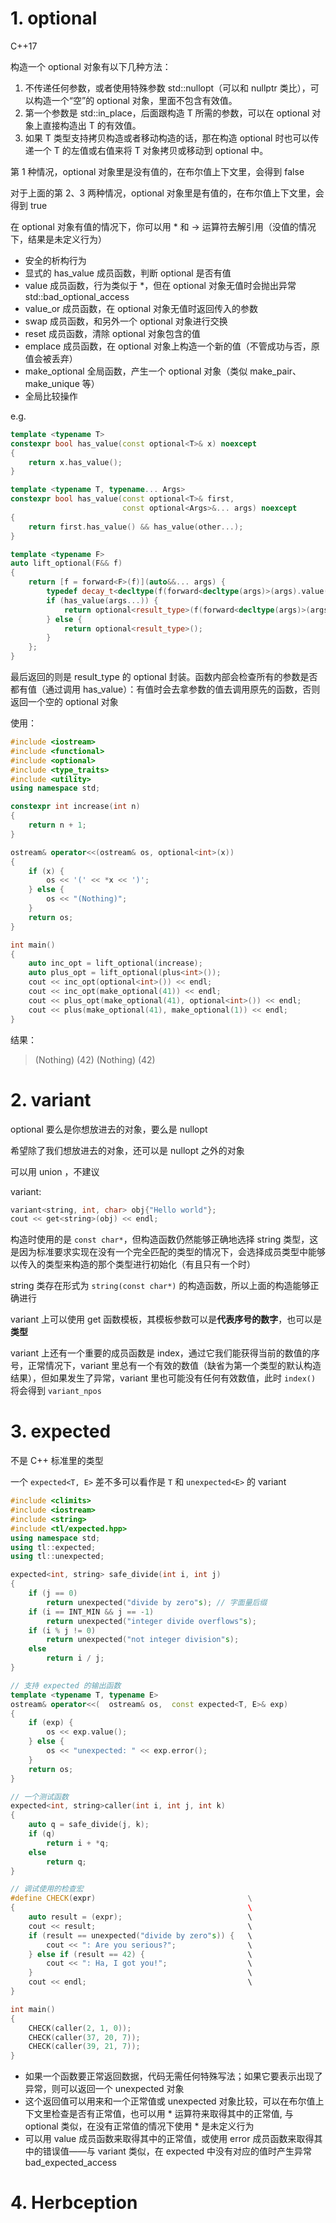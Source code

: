 # 1. optional
C++17

构造一个 optional<T> 对象有以下几种方法：
1. 不传递任何参数，或者使用特殊参数 std::nullopt（可以和 nullptr 类比），可以构造一个“空”的 optional 对象，里面不包含有效值。 
2. 第一个参数是 std::in_place，后面跟构造 T 所需的参数，可以在 optional 对象上直接构造出 T 的有效值。
3. 如果 T 类型支持拷贝构造或者移动构造的话，那在构造 optional<T> 时也可以传递一个 T 的左值或右值来将 T 对象拷贝或移动到 optional 中。

第 1 种情况，optional 对象里是没有值的，在布尔值上下文里，会得到 false

对于上面的第 2、3 两种情况，optional 对象里是有值的，在布尔值上下文里，会得到 true

在 optional 对象有值的情况下，你可以用 * 和 -> 运算符去解引用（没值的情况下，结果是未定义行为）

* 安全的析构行为
* 显式的 has_value 成员函数，判断 optional 是否有值
* value 成员函数，行为类似于 *，但在 optional 对象无值时会抛出异常 std::bad_optional_access
* value_or 成员函数，在 optional 对象无值时返回传入的参数
* swap 成员函数，和另外一个 optional 对象进行交换
* reset 成员函数，清除 optional 对象包含的值
* emplace 成员函数，在 optional 对象上构造一个新的值（不管成功与否，原值会被丢弃）
* make_optional 全局函数，产生一个 optional 对象（类似 make_pair、make_unique 等）
* 全局比较操作

e.g.
```c++
template <typename T>
constexpr bool has_value(const optional<T>& x) noexcept
{
    return x.has_value();
}

template <typename T, typename... Args>
constexpr bool has_value(const optional<T>& first, 
                         const optional<Args>&... args) noexcept
{
    return first.has_value() && has_value(other...);
}

template <typename F>
auto lift_optional(F&& f)
{
    return [f = forward<F>(f)](auto&&... args) {
        typedef decay_t<decltype(f(forward<decltype(args)>(args).value()...))> result_type; // f(a,b)
        if (has_value(args...)) {
            return optional<result_type>(f(forward<decltype(args)>(args).value()...));
        } else {
            return optional<result_type>();
        }
    };
}
```
最后返回的则是 result_type 的 optional 封装。函数内部会检查所有的参数是否都有值（通过调用 has_value）：有值时会去拿参数的值去调用原先的函数，否则返回一个空的 optional 对象

使用：
```c++
#include <iostream>
#include <functional>
#include <optional>
#include <type_traits>
#include <utility>
using namespace std;

constexpr int increase(int n)
{
    return n + 1;
}

ostream& operator<<(ostream& os, optional<int>(x))
{
    if (x) {
        os << '(' << *x << ')';
    } else {
        os << "(Nothing)";
    }
    return os;
}

int main()
{
    auto inc_opt = lift_optional(increase);
    auto plus_opt = lift_optional(plus<int>());
    cout << inc_opt(optional<int>()) << endl;
    cout << inc_opt(make_optional(41)) << endl;
    cout << plus_opt(make_optional(41), optional<int>()) << endl;
    cout << plus(make_optional(41), make_optional(1)) << endl;
}
```
结果：
> (Nothing)
> (42)
> (Nothing)
> (42)

# 2. variant
optional 要么是你想放进去的对象，要么是 nullopt

希望除了我们想放进去的对象，还可以是 nullopt 之外的对象

可以用 union ，不建议

variant:
```c++
variant<string, int, char> obj{"Hello world"};
cout << get<string>(obj) << endl;
```
构造时使用的是 `const char*`，但构造函数仍然能够正确地选择 string 类型，这是因为标准要求实现在没有一个完全匹配的类型的情况下，会选择成员类型中能够以传入的类型来构造的那个类型进行初始化（有且只有一个时）

string 类存在形式为 `string(const char*)` 的构造函数，所以上面的构造能够正确进行

variant 上可以使用 get 函数模板，其模板参数可以是**代表序号的数字**，也可以是**类型**

variant 上还有一个重要的成员函数是 index，通过它我们能获得当前的数值的序号，正常情况下，variant 里总有一个有效的数值（缺省为第一个类型的默认构造结果），但如果发生了异常，variant 里也可能没有任何有效数值，此时 `index()` 将会得到 `variant_npos`

# 3. expected
 不是 C++ 标准里的类型

一个 `expected<T, E>` 差不多可以看作是 `T` 和 `unexpected<E>` 的 variant
```c++
#include <climits>
#include <iostream>
#include <string>
#include <tl/expected.hpp>
using namespace std;
using tl::expected;
using tl::unexpected;

expected<int, string> safe_divide(int i, int j)
{
    if (j == 0)
        return unexpected("divide by zero"s); // 字面量后缀
    if (i == INT_MIN && j == -1)
        return unexpected("integer divide overflows"s);
    if (i % j != 0)
        return unexpected("not integer division"s);
    else
        return i / j;
}

// 支持 expected 的输出函数
template <typename T, typename E>
ostream& operator<<(  ostream& os,  const expected<T, E>& exp)
{  
    if (exp) {    
        os << exp.value();  
    } else {    
        os << "unexpected: " << exp.error();  
    }  
    return os;
}

// 一个测试函数
expected<int, string>caller(int i, int j, int k)
{  
    auto q = safe_divide(j, k);  
    if (q)    
        return i + *q;  
    else    
        return q;
}

// 调试使用的检查宏
#define CHECK(expr)                                  \
{                                                    \    
    auto result = (expr);                            \    
    cout << result;                                  \    
    if (result == unexpected("divide by zero"s)) {   \      
        cout << ": Are you serious?";                \    
    } else if (result == 42) {                       \      
        cout << ": Ha, I got you!";                  \
    }                                                \    
    cout << endl;                                    \  
}

int main()
{  
    CHECK(caller(2, 1, 0));  
    CHECK(caller(37, 20, 7));  
    CHECK(caller(39, 21, 7));
}
```
* 如果一个函数要正常返回数据，代码无需任何特殊写法；如果它要表示出现了异常，则可以返回一个 unexpected 对象
* 这个返回值可以用来和一个正常值或 unexpected 对象比较，可以在布尔值上下文里检查是否有正常值，也可以用 * 运算符来取得其中的正常值, 与 optional 类似，在没有正常值的情况下使用 * 是未定义行为
* 可以用 value 成员函数来取得其中的正常值，或使用 error 成员函数来取得其中的错误值——与 variant 类似，在 expected 中没有对应的值时产生异常 bad_expected_access

# 4. Herbception
